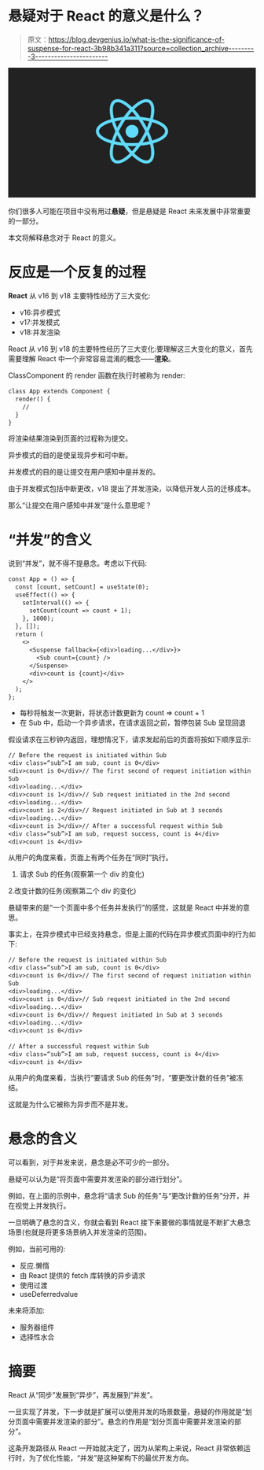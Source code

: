 # 悬疑对于 React 的意义是什么？

> 原文：<https://blog.devgenius.io/what-is-the-significance-of-suspense-for-react-3b98b341a311?source=collection_archive---------3----------------------->

![](img/8933e4fa3854e49902a096a7f2866351.png)

你们很多人可能在项目中没有用过**悬疑**，但是悬疑是 React 未来发展中非常重要的一部分。

本文将解释悬念对于 React 的意义。

# 反应是一个反复的过程

**React** 从 v16 到 v18 主要特性经历了三大变化:

*   v16:异步模式
*   v17:并发模式
*   v18:并发渲染

React 从 v16 到 v18 的主要特性经历了三大变化:要理解这三大变化的意义，首先需要理解 React 中一个非常容易混淆的概念——**渲染**。

ClassComponent 的 render 函数在执行时被称为 render:

```
class App extends Component {
  render() {
    // 
  }
}
```

将渲染结果渲染到页面的过程称为提交。

异步模式的目的是使呈现异步和可中断。

并发模式的目的是让提交在用户感知中是并发的。

由于并发模式包括中断更改，v18 提出了并发渲染，以降低开发人员的迁移成本。

那么“让提交在用户感知中并发”是什么意思呢？

# “并发”的含义

说到“并发”，就不得不提悬念。考虑以下代码:

```
const App = () => {
  const [count, setCount] = useState(0);
  useEffect(() => {
    setInterval(() => {
      setCount(count => count + 1);
    }, 1000);
  }, []);
  return (
    <>
      <Suspense fallback={<div>loading...</div>}>
        <Sub count={count} />
      </Suspense>
      <div>count is {count}</div>
    </>
  );
};
```

*   每秒将触发一次更新，将状态计数更新为 count => count + 1
*   在 Sub 中，启动一个异步请求，在请求返回之前，暂停包装 Sub 呈现回退

假设请求在三秒钟内返回，理想情况下，请求发起前后的页面将按如下顺序显示:

```
// Before the request is initiated within Sub
<div class=“sub”>I am sub, count is 0</div>
<div>count is 0</div>// The first second of request initiation within Sub
<div>loading...</div>
<div>count is 1</div>// Sub request initiated in the 2nd second
<div>loading...</div>
<div>count is 2</div>// Request initiated in Sub at 3 seconds
<div>loading...</div>
<div>count is 3</div>// After a successful request within Sub
<div class=“sub”>I am sub, request success, count is 4</div>
<div>count is 4</div>
```

从用户的角度来看，页面上有两个任务在“同时”执行。

1.  请求 Sub 的任务(观察第一个 div 的变化)

2.改变计数的任务(观察第二个 div 的变化)

悬疑带来的是“一个页面中多个任务并发执行”的感觉，这就是 React 中并发的意思。

事实上，在异步模式中已经支持悬念，但是上面的代码在异步模式页面中的行为如下:

```
// Before the request is initiated within Sub
<div class=“sub”>I am sub, count is 0</div>
<div>count is 0</div>// The first second of request initiation within Sub
<div>loading...</div>
<div>count is 0</div>// Sub request initiated in the 2nd second
<div>loading...</div>
<div>count is 0</div>// Request initiated in Sub at 3 seconds
<div>loading...</div>
<div>count is 0</div>

// After a successful request within Sub
<div class=“sub”>I am sub, request success, count is 4</div>
<div>count is 4</div>
```

从用户的角度来看，当执行“要请求 Sub 的任务”时，“要更改计数的任务”被冻结。

这就是为什么它被称为异步而不是并发。

# **悬念的含义**

可以看到，对于并发来说，悬念是必不可少的一部分。

悬疑可以认为是“将页面中需要并发渲染的部分进行划分”。

例如，在上面的示例中，悬念将“请求 Sub 的任务”与“更改计数的任务”分开，并在视觉上并发执行。

一旦明确了悬念的含义，你就会看到 React 接下来要做的事情就是不断扩大悬念场景(也就是将更多场景纳入并发渲染的范围)。

例如，当前可用的:

*   反应.懒惰
*   由 React 提供的 fetch 库转换的异步请求
*   使用过渡
*   useDeferredvalue

未来将添加:

*   服务器组件
*   选择性水合

# 摘要

React 从“同步”发展到“异步”，再发展到“并发”。

一旦实现了并发，下一步就是扩展可以使用并发的场景数量，悬疑的作用就是“划分页面中需要并发渲染的部分”。悬念的作用是“划分页面中需要并发渲染的部分”。

这条开发路径从 React 一开始就决定了，因为从架构上来说，React 非常依赖运行时，为了优化性能，“并发”是这种架构下的最优开发方向。